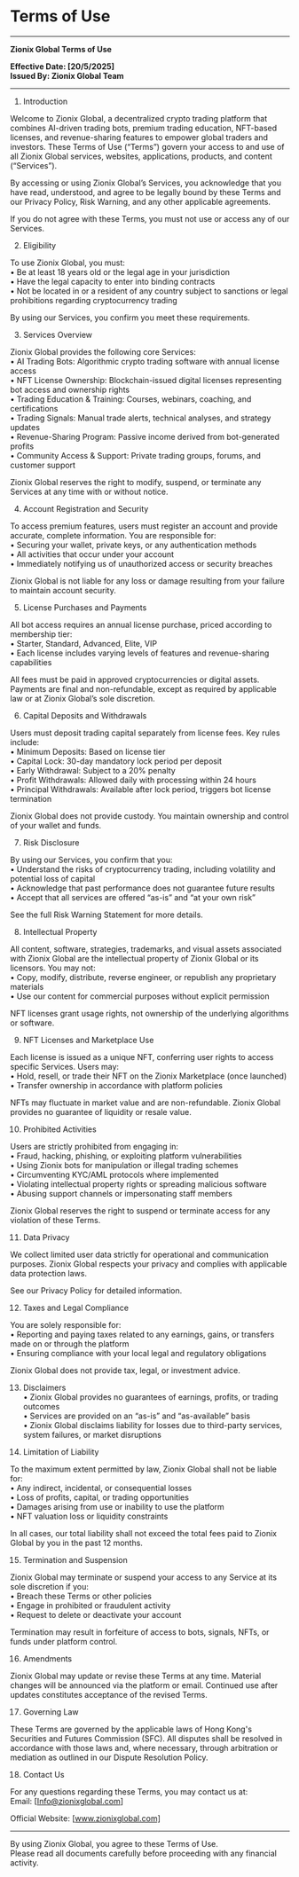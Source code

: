 # Terms of Use

***

**Zionix Global Terms of Use**

**Effective Date: \[20/5/2025]**
\
**Issued By: Zionix Global Team**

***

1. Introduction

Welcome to Zionix Global, a decentralized crypto trading platform that combines AI-driven trading bots, premium trading education, NFT-based licenses, and revenue-sharing features to empower global traders and investors. These Terms of Use (“Terms”) govern your access to and use of all Zionix Global services, websites, applications, products, and content (“Services”).

By accessing or using Zionix Global’s Services, you acknowledge that you have read, understood, and agree to be legally bound by these Terms and our Privacy Policy, Risk Warning, and any other applicable agreements.

If you do not agree with these Terms, you must not use or access any of our Services.



2. Eligibility

To use Zionix Global, you must:
\
• Be at least 18 years old or the legal age in your jurisdiction
\
• Have the legal capacity to enter into binding contracts
\
• Not be located in or a resident of any country subject to sanctions or legal prohibitions regarding cryptocurrency trading

By using our Services, you confirm you meet these requirements.



3. Services Overview

Zionix Global provides the following core Services:
\
• AI Trading Bots: Algorithmic crypto trading software with annual license access
\
• NFT License Ownership: Blockchain-issued digital licenses representing bot access and ownership rights
\
• Trading Education & Training: Courses, webinars, coaching, and certifications
\
• Trading Signals: Manual trade alerts, technical analyses, and strategy updates
\
• Revenue-Sharing Program: Passive income derived from bot-generated profits
\
• Community Access & Support: Private trading groups, forums, and customer support

Zionix Global reserves the right to modify, suspend, or terminate any Services at any time with or without notice.



4. Account Registration and Security

To access premium features, users must register an account and provide accurate, complete information. You are responsible for:
\
• Securing your wallet, private keys, or any authentication methods
\
• All activities that occur under your account
\
• Immediately notifying us of unauthorized access or security breaches

Zionix Global is not liable for any loss or damage resulting from your failure to maintain account security.



5. License Purchases and Payments

All bot access requires an annual license purchase, priced according to membership tier:
\
• Starter, Standard, Advanced, Elite, VIP
\
• Each license includes varying levels of features and revenue-sharing capabilities

All fees must be paid in approved cryptocurrencies or digital assets. Payments are final and non-refundable, except as required by applicable law or at Zionix Global’s sole discretion.



6. Capital Deposits and Withdrawals

Users must deposit trading capital separately from license fees. Key rules include:
\
• Minimum Deposits: Based on license tier
\
• Capital Lock: 30-day mandatory lock period per deposit
\
• Early Withdrawal: Subject to a 20% penalty
\
• Profit Withdrawals: Allowed daily with processing within 24 hours
\
• Principal Withdrawals: Available after lock period, triggers bot license termination

Zionix Global does not provide custody. You maintain ownership and control of your wallet and funds.



7. Risk Disclosure

By using our Services, you confirm that you:
\
• Understand the risks of cryptocurrency trading, including volatility and potential loss of capital
\
• Acknowledge that past performance does not guarantee future results
\
• Accept that all services are offered “as-is” and “at your own risk”

See the full Risk Warning Statement for more details.



8. Intellectual Property

All content, software, strategies, trademarks, and visual assets associated with Zionix Global are the intellectual property of Zionix Global or its licensors. You may not:
\
• Copy, modify, distribute, reverse engineer, or republish any proprietary materials
\
• Use our content for commercial purposes without explicit permission

NFT licenses grant usage rights, not ownership of the underlying algorithms or software.



9. NFT Licenses and Marketplace Use

Each license is issued as a unique NFT, conferring user rights to access specific Services. Users may:
\
• Hold, resell, or trade their NFT on the Zionix Marketplace (once launched)
\
• Transfer ownership in accordance with platform policies

NFTs may fluctuate in market value and are non-refundable. Zionix Global provides no guarantee of liquidity or resale value.



10. Prohibited Activities

Users are strictly prohibited from engaging in:
\
• Fraud, hacking, phishing, or exploiting platform vulnerabilities
\
• Using Zionix bots for manipulation or illegal trading schemes
\
• Circumventing KYC/AML protocols where implemented
\
• Violating intellectual property rights or spreading malicious software
\
• Abusing support channels or impersonating staff members

Zionix Global reserves the right to suspend or terminate access for any violation of these Terms.



11. Data Privacy

We collect limited user data strictly for operational and communication purposes. Zionix Global respects your privacy and complies with applicable data protection laws.

See our Privacy Policy for detailed information.



12. Taxes and Legal Compliance

You are solely responsible for:
\
• Reporting and paying taxes related to any earnings, gains, or transfers made on or through the platform
\
• Ensuring compliance with your local legal and regulatory obligations

Zionix Global does not provide tax, legal, or investment advice.



13. Disclaimers
    \
    • Zionix Global provides no guarantees of earnings, profits, or trading outcomes
    \
    • Services are provided on an “as-is” and “as-available” basis
    \
    • Zionix Global disclaims liability for losses due to third-party services, system failures, or market disruptions



14. Limitation of Liability

To the maximum extent permitted by law, Zionix Global shall not be liable for:
\
• Any indirect, incidental, or consequential losses
\
• Loss of profits, capital, or trading opportunities
\
• Damages arising from use or inability to use the platform
\
• NFT valuation loss or liquidity constraints

In all cases, our total liability shall not exceed the total fees paid to Zionix Global by you in the past 12 months.



15. Termination and Suspension

Zionix Global may terminate or suspend your access to any Service at its sole discretion if you:
\
• Breach these Terms or other policies
\
• Engage in prohibited or fraudulent activity
\
• Request to delete or deactivate your account

Termination may result in forfeiture of access to bots, signals, NFTs, or funds under platform control.



16. Amendments

Zionix Global may update or revise these Terms at any time. Material changes will be announced via the platform or email. Continued use after updates constitutes acceptance of the revised Terms.



17. Governing Law

These Terms are governed by the applicable laws of Hong Kong's Securities and Futures Commission (SFC). All disputes shall be resolved in accordance with those laws and, where necessary, through arbitration or mediation as outlined in our Dispute Resolution Policy.



18. Contact Us

For any questions regarding these Terms, you may contact us at:
\
Email: \[Info@zionixglobal.com]

Official Website: \[www.zionixglobal.com]

***

By using Zionix Global, you agree to these Terms of Use.
\
Please read all documents carefully before proceeding with any financial activity.
